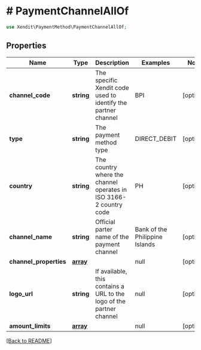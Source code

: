 # # PaymentChannelAllOf


```php
use Xendit\PaymentMethod\PaymentChannelAllOf;
```
## Properties

| Name | Type | Description | Examples | Notes |
| ------------ | ------------- | ------------- | ------------- | -------------|
| **channel_code** | **string** | The specific Xendit code used to identify the partner channel | BPI |  [optional] |
| **type** | **string** | The payment method type | DIRECT_DEBIT |  [optional] |
| **country** | **string** | The country where the channel operates  in ISO 3166-2 country code | PH |  [optional] |
| **channel_name** | **string** | Official parter name of the payment channel | Bank of the Philippine Islands |  [optional] |
| **channel_properties** | [**array**](ChannelProperty.md) |  | null |  [optional] |
| **logo_url** | **string** | If available, this contains a URL to the logo of the partner channel | null |  [optional] |
| **amount_limits** | [**array**](ChannelAmountLimits.md) |  | null |  [optional] |


[[Back to README]](../../README.md)
